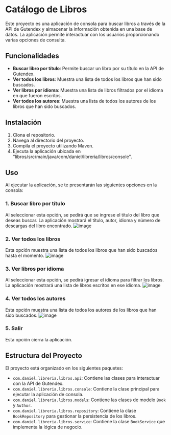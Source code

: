 # Catálogo de Libros

Este proyecto es una aplicación de consola para buscar libros a través de la API de Gutendex y almacenar la información obtenida en una base de datos. La aplicación permite interactuar con los usuarios proporcionando varias opciones de consulta.

## Funcionalidades

- **Buscar libro por título**: Permite buscar un libro por su título en la API de Gutendex.
- **Ver todos los libros**: Muestra una lista de todos los libros que han sido buscados.
- **Ver libros por idioma**: Muestra una lista de libros filtrados por el idioma en que fueron escritos.
- **Ver todos los autores**: Muestra una lista de todos los autores de los libros que han sido buscados.

## Instalación

1. Clona el repositorio.
2. Navega al directorio del proyecto.
3. Compila el proyecto utilizando Maven.
4. Ejecuta la aplicación ubicada en "libros/src/main/java/com/daniel/libreria/libros/console".

## Uso

Al ejecutar la aplicación, se te presentarán las siguientes opciones en la consola:

### 1. Buscar libro por título

Al seleccionar esta opción, se pedirá que se ingrese el título del libro que deseas buscar. La aplicación mostrará el título, autor, idioma y número de descargas del libro encontrado.
![image](https://github.com/user-attachments/assets/b125892f-4788-454b-98c4-61670eb305ea)


### 2. Ver todos los libros

Esta opción muestra una lista de todos los libros que han sido buscados hasta el momento.
![image](https://github.com/user-attachments/assets/c95aa3fc-5074-47b7-beac-f5b1118cce03)


### 3. Ver libros por idioma

Al seleccionar esta opción, se pedirá igresar el idioma para filtrar los libros. La aplicación mostrará una lista de libros escritos en ese idioma.
![image](https://github.com/user-attachments/assets/038932a9-f9ba-4f16-877f-a020891c7ec1)


### 4. Ver todos los autores

Esta opción muestra una lista de todos los autores de los libros que han sido buscados.
![image](https://github.com/user-attachments/assets/0318c6b3-1fd1-4105-98de-f4b82e7c6e4e)


### 5. Salir

Esta opción cierra la aplicación.

## Estructura del Proyecto

El proyecto está organizado en los siguientes paquetes:

- `com.daniel.libreria.libros.api`: Contiene las clases para interactuar con la API de Gutendex.
- `com.daniel.libreria.libros.console`: Contiene la clase principal para ejecutar la aplicación de consola.
- `com.daniel.libreria.libros.models`: Contiene las clases de modelo `Book` y `Author`.
- `com.daniel.libreria.libros.repository`: Contiene la clase `BookRepository` para gestionar la persistencia de los libros.
- `com.daniel.libreria.libros.service`: Contiene la clase `BookService` que implementa la lógica de negocio.

